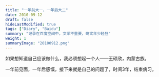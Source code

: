 ```yaml
---
title: "一年前大一，一年后大二"
date: 2010-09-12
draft: false
hideLastModified: true
tags: ["Diary", "Baidu"]
summary: "记录在百度空间中，文采不重要，确实年少轻狂"
weight: 1
summaryImage: "20100912.png"
---
```


如果想知道自己应该做什么，我必须想起一个人——王硕欣，内蒙古族。

一年前见面，一年后感慨，接下来就是自己的问题了，时间3年，结束病习。

